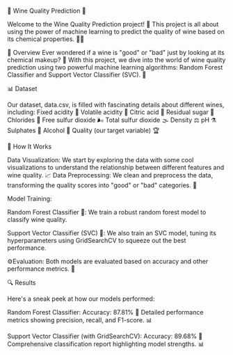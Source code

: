 🍷 Wine Quality Prediction 🍷



Welcome to the Wine Quality Prediction project! 🥳 This project is all about using the power of machine learning to predict the quality of wine based on its chemical properties. 🍇🍷



🍇 Overview
Ever wondered if a wine is "good" or "bad" just by looking at its chemical makeup? 🤔 With this project, we dive into the world of wine quality prediction using two powerful machine learning algorithms: Random Forest Classifier and Support Vector Classifier (SVC). 🌟



📊 Dataset

Our dataset, data.csv, is filled with fascinating details about different wines, including:
Fixed acidity 🍋
Volatile acidity 🍃
Citric acid 🍋
Residual sugar 🍬
Chlorides 🧂
Free sulfur dioxide 🌬️
Total sulfur dioxide 🌫️
Density ⚖️
pH ⚗️
Sulphates 💨
Alcohol 🍷
Quality (our target variable) 🏆




🚀 How It Works

Data Visualization: We start by exploring the data with some cool visualizations to understand the relationship between different features and wine quality. 📈
Data Preprocessing: We clean and preprocess the data, transforming the quality scores into "good" or "bad" categories. 🧼

Model Training:

Random Forest Classifier 🌳: We train a robust random forest model to classify wine quality.

Support Vector Classifier (SVC) 🧠: We also train an SVC model, tuning its hyperparameters using GridSearchCV to squeeze out the best performance. 

⚙️Evaluation: Both models are evaluated based on accuracy and other performance metrics. 🏅

🔍 Results

Here's a sneak peek at how our models performed:

Random Forest Classifier:
Accuracy: 87.81% 🎯
Detailed performance metrics showing precision, recall, and F1-score. 📊

Support Vector Classifier (with GridSearchCV):
Accuracy: 89.68% 🎯
Comprehensive classification report highlighting model strengths. 📊
